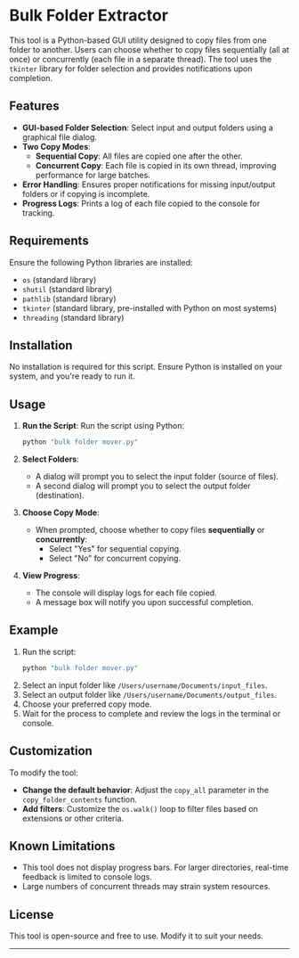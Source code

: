 # Bulk Folder Extractor

This tool is a Python-based GUI utility designed to copy files from one folder to another. Users can choose whether to copy files sequentially (all at once) or concurrently (each file in a separate thread). The tool uses the `tkinter` library for folder selection and provides notifications upon completion.

## Features

- **GUI-based Folder Selection**: Select input and output folders using a graphical file dialog.
- **Two Copy Modes**:
  - **Sequential Copy**: All files are copied one after the other.
  - **Concurrent Copy**: Each file is copied in its own thread, improving performance for large batches.
- **Error Handling**: Ensures proper notifications for missing input/output folders or if copying is incomplete.
- **Progress Logs**: Prints a log of each file copied to the console for tracking.

## Requirements

Ensure the following Python libraries are installed:
- `os` (standard library)
- `shutil` (standard library)
- `pathlib` (standard library)
- `tkinter` (standard library, pre-installed with Python on most systems)
- `threading` (standard library)

## Installation

No installation is required for this script. Ensure Python is installed on your system, and you're ready to run it.

## Usage

1. **Run the Script**:
   Run the script using Python:
   ```bash
   python "bulk folder mover.py"
   ```

2. **Select Folders**:
   - A dialog will prompt you to select the input folder (source of files).
   - A second dialog will prompt you to select the output folder (destination).

3. **Choose Copy Mode**:
   - When prompted, choose whether to copy files **sequentially** or **concurrently**:
     - Select "Yes" for sequential copying.
     - Select "No" for concurrent copying.

4. **View Progress**:
   - The console will display logs for each file copied.
   - A message box will notify you upon successful completion.

## Example

1. Run the script:
   ```bash
   python "bulk folder mover.py"
   ```
2. Select an input folder like `/Users/username/Documents/input_files`.
3. Select an output folder like `/Users/username/Documents/output_files`.
4. Choose your preferred copy mode.
5. Wait for the process to complete and review the logs in the terminal or console.

## Customization

To modify the tool:
- **Change the default behavior**: Adjust the `copy_all` parameter in the `copy_folder_contents` function.
- **Add filters**: Customize the `os.walk()` loop to filter files based on extensions or other criteria.

## Known Limitations

- This tool does not display progress bars. For larger directories, real-time feedback is limited to console logs.
- Large numbers of concurrent threads may strain system resources.

## License

This tool is open-source and free to use. Modify it to suit your needs.

--- 
